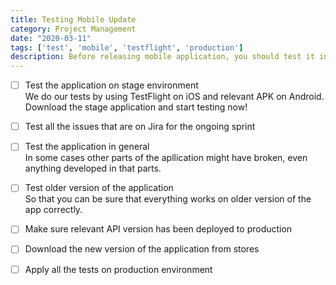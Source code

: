 ```yaml
---
title: Testing Mobile Update
category: Project Management
date: "2020-03-11"
tags: ['test', 'mobile', 'testflight', 'production']
description: Before releasing mobile application, you should test it in different cases. Here are the methods of it!
---
```


- [ ] Test the application on stage environment  
We do our tests by using TestFlight on iOS and relevant APK on Android. Download the stage application and start testing now! 

- [ ] Test all the issues that are on Jira for the ongoing sprint  

- [ ] Test the application in general  
In some cases other parts of the apllication might have broken, even anything developed in that parts.

- [ ] Test older version of the application  
So that you can be sure that everything works on older version of the app correctly. 

- [ ] Make sure relevant API version has been deployed to production

- [ ] Download the new version of the application from stores

- [ ] Apply all the tests on production environment
